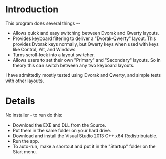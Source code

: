 # Introduction #

This program does several things --
  * Allows quick and easy switching between Dvorak and Qwerty layouts.
  * Provides keyboard filtering to deliver a "Dvorak-Qwerty" layout. This provides Dvorak keys normally, but Qwerty keys when used with keys like Control, Alt, and Windows.
  * Turns scroll-lock into a layout switcher.
  * Allows users to set their own "Primary" and "Secondary" layouts. So in theory this can switch between any two keyboard layouts.

I have admittedly mostly tested using Dvorak and Qwerty, and simple tests with other layouts.

# Details #

No installer - to run do this:
  * Download the EXE and DLL from the Source.
  * Put them in the same folder on your hard drive.
  * Download and install the Visual Studio 2013 C++ x64 Redistributable.
  * Run the app.
  * To auto-run, make a shortcut and put it in the "Startup" folder on the Start menu.